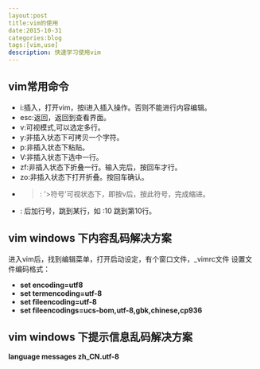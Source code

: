 ```yaml
---
layout:post
title:vim的使用
date:2015-10-31
categories:blog
tags:[vim,use]
description: 快速学习使用vim
---
```


## vim常用命令

- i:插入，打开vim，按i进入插入操作。否则不能进行内容编辑。
- esc:返回，返回到查看界面。
- v:可视模式,可以选定多行。
- y:非插入状态下可拷贝一个字符。
- p:非插入状态下粘贴。
- V:非插入状态下选中一行。
- zf:非插入状态下折叠一行。输入完后，按回车才行。
- zo:非插入状态下打开折叠。按回车确认。
- >: '>符号'可视状态下，即按v后，按此符号，完成缩进。
- : 后加行号，跳到某行，如 :10 跳到第10行。

## vim windows 下内容乱码解决方案

进入vim后，找到编辑菜单，打开启动设定，有个窗口文件，_vimrc文件
设置文件编码格式：
- **set encoding=utf8**
- **set termencoding=utf-8**
- **set fileencoding=utf-8**
- **set fileencodings=ucs-bom,utf-8,gbk,chinese,cp936**

## vim windows 下提示信息乱码解决方案

**language messages zh_CN.utf-8**






